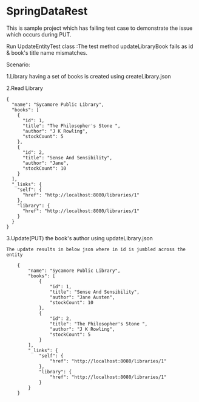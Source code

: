 # SpringDataRest

This is sample project which has failing test case to demonstrate the issue which occurs during PUT.

Run UpdateEntityTest class :The test method updateLibraryBook fails as id & book's title name mismatches.

Scenario:

1.Library having a set of books is created using createLibrary.json
    
2.Read Library 

    {
      "name": "Sycamore Public Library",
      "books": [
        {
          "id": 1,
          "title": "The Philosopher's Stone ",
          "author": "J K Rowling",
          "stockCount": 5
        },
        {
          "id": 2,
          "title": "Sense And Sensibility",
          "author": "Jane",
          "stockCount": 10
        }
      ],
      "_links": {
        "self": {
          "href": "http://localhost:8080/libraries/1"
        },
        "library": {
          "href": "http://localhost:8080/libraries/1"
        }
      }
    }
    
3.Update(PUT) the book's author using updateLibrary.json 
    
    The update results in below json where in id is jumbled across the entity
    
        {
            "name": "Sycamore Public Library",
            "books": [
                {
                    "id": 1,
                    "title": "Sense And Sensibility",
                    "author": "Jane Austen",
                    "stockCount": 10
                },
                {
                    "id": 2,
                    "title": "The Philosopher's Stone ",
                    "author": "J K Rowling",
                    "stockCount": 5
                }
            ],
            "_links": {
                "self": {
                    "href": "http://localhost:8080/libraries/1"
                },
                "library": {
                    "href": "http://localhost:8080/libraries/1"
                }
            }
        }
